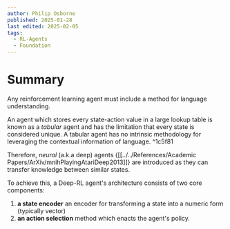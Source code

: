 ```yaml
---
author: Philip Osborne
published: 2025-01-28
last edited: 2025-02-05
tags:
  - RL-Agents
  - Foundation
---
```


# Summary

Any reinforcement learning agent must include a method for language understanding. 

An agent which stores every state-action value in a large lookup table is known as a *tabular* agent and has the limitation that every state is considered unique. A tabular agent has no intrinsic methodology for leveraging the contextual information of language.  ^1c5f81

Therefore, *neural* (a.k.a deep) agents {[[../../References/Academic Papers/ArXiv/mnihPlayingAtariDeep2013]]} are introduced as they can transfer knowledge between similar states. 

To achieve this, a Deep-RL agent's architecture consists of two core components: 
1) **a state encoder** an encoder for transforming a state into a numeric form (typically vector)
2) **an action selection** method which enacts the agent's policy.
